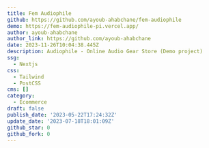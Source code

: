 ```yaml
---
title: Fem Audiophile
github: https://github.com/ayoub-ahabchane/fem-audiophile
demo: https://fem-audiophile-pi.vercel.app/
author: ayoub-ahabchane
author_link: https://github.com/ayoub-ahabchane
date: 2023-11-26T10:04:38.445Z
description: Audiophile - Online Audio Gear Store (Demo project)
ssg:
  - Nextjs
css:
  - Tailwind
  - PostCSS
cms: []
category:
  - Ecommerce
draft: false
publish_date: '2023-05-22T17:24:32Z'
update_date: '2023-07-18T18:01:09Z'
github_star: 0
github_fork: 0
---
```

